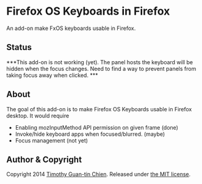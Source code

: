 # Firefox OS Keyboards in Firefox

An add-on make FxOS keyboards usable in Firefox.

## Status

***This add-on is not working (yet). The panel hosts the keyboard will be hidden when the focus changes. Need to find a way to prevent panels from taking focus away when clicked. ***

## About

The goal of this add-on is to make Firefox OS Keyboards usable in Firefox desktop. It would require

* Enabling mozInputMethod API permission on given frame (done)
* Invoke/hide keyboard apps when focused/blurred. (maybe)
* Focus management (not yet)

## Author & Copyright

Copyright 2014 [Timothy Guan-tin Chien](http://timdream.org/).
Released under [the MIT license](./MIT-LICENSE.txt).
